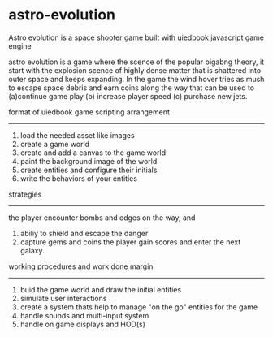 # astro-evolution
Astro evolution is a space shooter game built with uiedbook javascript game engine


astro evolution is a game where the scence of the 
popular bigabng theory, it start with the 
explosion scence of highly dense matter that 
is shattered into outer space and keeps expanding.
In the game the wind hover tries as mush to escape 
space debris and earn coins along the way that can be used
to (a)continue game play (b) increase player speed
(c) purchase new jets.


format of uiedbook game scripting arrangement
***********************************
1. load the needed asset like images
2. create a game world 
3. create and add a canvas to the game world
4. paint the background image of the world
5. create entities and configure their initials
6. write the behaviors of your entities



strategies
**********

the player encounter bombs and edges 
on the way, and 
1. abiliy to shield and escape the danger
2. capture gems and coins 
the player gain scores and enter the next galaxy.


working procedures and work done margin
***************************************

1. buid the game world and draw the initial entities
2. simulate user interactions 
3. create a system thats help to manage 
"on the go" entities for the game
4. handle sounds and multi-input system
5. handle on game displays and HOD(s)
